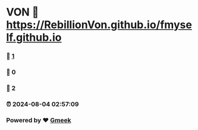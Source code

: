 # VON :link: https://RebillionVon.github.io/fmyself.github.io 
### :page_facing_up: [1](https://RebillionVon.github.io/fmyself.github.io/tag.html) 
### :speech_balloon: 0 
### :hibiscus: 2 
### :alarm_clock: 2024-08-04 02:57:09 
### Powered by :heart: [Gmeek](https://github.com/Meekdai/Gmeek)
